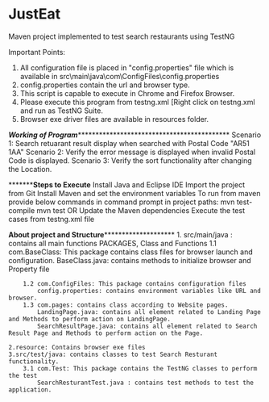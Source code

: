 # JustEat
Maven project implemented to test search restaurants using TestNG

Important Points:
1. All configuration file is placed in "config.properties" file which is available in src\main\java\com\ConfigFiles\config.properties
2. config.properties contain the url and browser type.
3. This script is capable to execute in Chrome and Firefox Browser.
4. Please execute this program from testng.xml [Right click on testng.xml and run as TestNG Suite.
5. Browser exe driver files are available in resources folder.

***************************Working of Program**********************************************************************
Scenario 1: Search retuarant result display when searched with Postal Code "AR51 1AA"
Scenario 2: Verify the error message is displayed when invalid Postal Code is displayed.
Scenario 3: Verify the sort functionality after changing the Location.

*******************************Steps to Execute************************
Install Java and Eclipse IDE
Import the project from Git
Install Maven and set the environment variables
To run from maven provide below commands in command prompt in project paths:
mvn test-compile
mvn test
OR Update the Maven dependencies
Execute the test cases from testng.xml file

************************************About project and Structure********************************************************
	1. src/main/java : contains all main functions
	PACKAGES, Class and Functions
		1.1 com.BaseClass: This package contains class files for browser launch and configuration.
			BaseClass.java: contains methods to initialize browser and Property file
		
		1.2 com.ConfigFiles: This package contains configuration files
			config.properties: contains environment variables like URL and browser.
		1.3 com.pages: contains class according to Website pages.
			LandingPage.java: contains all element related to Landing Page and Methods to perform action on LandingPage.
			SearchResultPage.java: contains all element related to Search Result Page and Methods to perform action on the Page.

	2.resource: Contains browser exe files
	3.src/test/java: contains classes to test Search Resturant functionality.
		3.1 com.Test: This package contains the TestNG classes to perform the test
			SearchResturantTest.java : contains test methods to test the application.
			
	 
		
